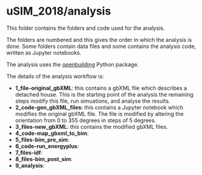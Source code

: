 # uSIM_2018/analysis

This folder contains the folders and code used for the analysis.

The folders are numbered and this gives the order in which the analysis is done. Some folders contain data files 
and some contains the analysis code, written as Jupyter notebooks.

The analysis uses the [openbuilding][ob] Python package.

The details of the analysis workflow is:

- **1_file-original_gbXML**: this contains a gbXML file which describes a detached house. This is the starting point of the analysis
the remaining steps modify this file, run simuations, and analyse the results.
- **2_code-gen_gbXML_files**: this contains a Jupyter notebook which modifies the original gbXML file. The file is modified by altering
the orientation from 0 to 355 degrees in steps of 5 degrees.
- **3_files-new_gbXML**: this contains the modified gbXML files.
- **4_code-map_gbxml_to_bim**:
- **5_files-bim_pre_sim**:
- **6_code-run_energyplus**:
- **7_files-idf**:
- **8_files-bim_post_sim**:
- **9_analysis**:


[ob]: https://openbuilding.github.io/
